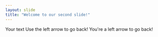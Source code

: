 ```yaml
---
layout: slide
title: "Welcome to our second slide!"
---
```

Your text
Use the left arrow to go back!
You're a left arrow to go back!
